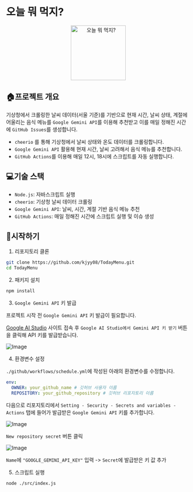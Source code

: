 # 오늘 뭐 먹지?

<p align="center">
    <img src="https://github.com/user-attachments/assets/1c872de6-66e4-4788-b514-a91bfc2ba837" alt="오늘 뭐 먹지?" width="150" height="150">
</p>

## 🏠프로젝트 개요

기상청에서 크롤링한 날씨 데이터(서울 기준)를 기반으로 현재 시간, 날씨 상태, 계절에 어울리는 음식 메뉴를 `Google Gemini API`를 이용해 추천받고 이를 매일 정해진 시간에 `GitHub Issues`를 생성합니다.

- `cheerio` 를 통해 기상청에서 날씨 상태와 온도 데이터를 크롤링합니다.
- `Google Gemini API` 활용해 현재 시간, 날씨 고려해서 음식 메뉴를 추천합니다.
- `GitHub Actions`를 이용해 매일 12시, 18시에 스크립트를 자동 실행합니다.

## 💻기술 스택

- `Node.js`: 자바스크립트 실행
- `cheerio`: 기상청 날씨 데이터 크롤링
- `Google Gemini API`: 날씨, 시간, 계절 기반 음식 메뉴 추천
- `GitHub Actions`: 매일 정해진 시간에 스크립트 실행 및 이슈 생성

## 🚀시작하기

1. 리포지토리 클론

```bash
git clone https://github.com/kjyy08/TodayMenu.git
cd TodayMenu
```

2. 패키지 설치

```bash
npm install
```

3. `Google Gemini API` 키 발급

프로젝트 시작 전 `Google Gemini API` 키 발급이 필요합니다.

[Google AI Studio](https://ai.google.dev/gemini-api/docs/api-key?hl=ko) 사이트 접속 후 `Google AI Studio에서 Gemini API 키 받기` 버튼을 클릭해 API 키를 발급받습니다.

![Image](https://github.com/user-attachments/assets/a8a0fef0-9a34-45e2-86f3-794480ebc8c2)

4. 환경변수 설정

`./github/workflows/schedule.yml`에 작성된 아래의 환경변수를 수정합니다.

```yml
env:
  OWNER: your_github_name # 깃허브 사용자 이름
  REPOSITORY: your_github_repository # 깃허브 리포지토리 이름
```

다음으로 리포지토리에서 `Setting - Security - Secrets and variables - Actions` 탭에 들어가 발급받은 `Google Gemini API` 키를 추가합니다.

![Image](https://github.com/user-attachments/assets/a97492d0-a029-47bb-a3da-5fb0fd036626)

`New repository secret` 버튼 클릭

![Image](https://github.com/user-attachments/assets/b346fe9d-b65f-4b90-824e-945a859cbba0)

`Name`에 `"GOOGLE_GEMINI_API_KEY"` 입력 -> `Secret`에 발급받은 키 값 추가

5. 스크립트 실행

```bash
node ./src/index.js
```
